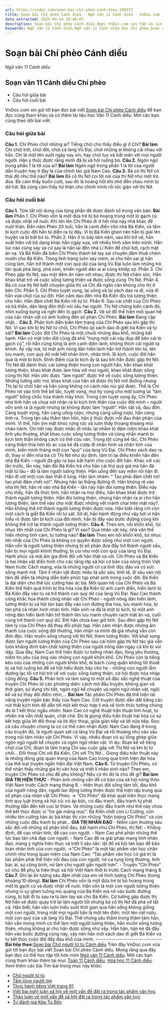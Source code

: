 ```yaml
---
url: https://vndoc.com/soan-bai-chi-pheo-canh-dieu-298372
title: Soạn bài Chí phèo Cánh diều - Ngữ văn 11 Cánh diều - VnDoc.com
date_extracted: 2025-04-14 20:46:07
description: Soạn bài Chí phèo Cánh diều được VnDoc.com sưu tầm và xin gửi tới bạn đọc cùng tham khảo và có thêm tài liệu soạn văn 11 Cánh diều. Mời các bạn cùng theo dõi.
keywords: Ngữ văn 11 Cánh diều,Ngữ văn 11 Cánh diều bài Chí phèo,Soạn văn 11 Cánh diều,văn 11 Cánh diều,soạn văn 11,soạn bài 11 cánh diều,ngữ văn 11 cd,Soạn bài Chí phèo Cánh diều,Soạn bài Chí phèo,Soạn văn Chí phèo,chí phèo
---
```


# Soạn bài Chí phèo Cánh diều
 _Ngữ văn 11 Cánh diều_
## Soạn văn 11 Cánh diều Chí phèo
  * Câu hỏi giữa bài
  * Câu hỏi cuối bài

VnDoc.com xin gửi tới bạn đọc bài viết [Soạn bài Chí phèo Cánh diều](<https://vndoc.com/soan-bai-chi-pheo-canh-dieu-298372>) để bạn đọc cùng tham khảo và có thêm tài liệu học Văn 11 Cánh diều. Mời các bạn cùng theo dõi bài viết.
### Câu hỏi giữa bài
**Câu 1.** Chí Phèo chửi những ai? Tiếng chửi cho thấy điều gì ở Chí?
**Bài làm**
Chí chửi trời, chửi đời, chửi cả làng Vũ Đại, chửi những ai không cãi nhau với hắn. Chí là một tên suốt ngày say xỉn, hay chửi tục và bất mãn với mọi người người. Hắn ý thức được rằng mình đã bị xã hội ruồng bỏ.
**Câu 2.** Ngôn ngữ trong phần 1 là lời của ai?
**Bài làm**
Ngôn ngữ trong phần 1 là lời của người dẫn truyện hay ở đây là của chính tác giả Nam Cao.
**Câu 3.** Bà cô thị Nở có thái độ như thế nào?
**Bài làm**
Bà cô thị Nở coi lời nói của thị Nở như một trò đùa. Bà cảm thấy buồn cười, sau đó là hoảng hốt khi nhớ đến cháu mình bị dở hơi. Bà cũng cảm thấy tủi thân cho chính mình rồi tức giận với thị Nở.
### Câu hỏi cuối bài
**Câu 1.** Tóm tắt nội dung của từng phần đã được đánh số trong văn bản.
**Bài làm**
Phần 1. Chí Phèo vốn là một đứa trẻ bị bỏ hoang trong một lò gạch cũ và được nhặt về nuôi. Khi lớn lên Chí Phèo đi ở hết nhà này nhà khác để nuôi thân. Đến năm Phèo 20 tuổi, hắn là canh điền cho nhà Bá Kiến, và tấm bi kịch cuộc đời hắn từ diễn ra từ đây. Vì bị Bá Kiến ghen nên hắn bị giải lên huyện và bị bắt bỏ tù.
Phần 2. Hắn ở tù bày tám năm, sau khi trở về, hắn xuất hiện với bộ dạng khác hẳn ngày xưa, với nhiều hình xăm trên mình. Hắn lúc nào cũng say và cứ say là hắn lại đến nhà Lí Kiến để chửi bới, rạch mặt ăn vạ. Và Bá Kiến đã biến Chí Phèo thành kẻ tay sai chuyên đâm thuê chém mướn cho Bá Kiến. Trong tình trạng luôn say mèm, ai cho tiền sai gì hắn cũng làm, hắn trở thành một con quỷ dữ của làng Vũ Đại luôn làm những trò tác quái phá làng, phá xóm, khiến người dân ai ai cũng khiếp sợ.
Phần 3. Chí Phèo gặp thị Nở, sau một đêm ăn nằm với nhau, được thị Nở chăm sóc. Hắn khao khát trở về cuộc sống lương thiện và được sống cùng Thị Nở.
Phần 4. Bà cô của thị Nở biết chuyện giữa thị và Chí đã ngăn cản không cho thị ở bên Chí.
Phần 5. Chí Phèo tuyệt vọng, lại uống và lại xách dao ra đi, vừa đi hắn vừa chửi rủa sự đời. Hắn cầm dao đến nhà Bá Kiến đòi trả lương thiện cho hắn. Hắn đâm chết Bá Kiến rồi tự tử.
Phần 6. Sau cái chết của Chí Phèo và bá Kiến, dân làng đồn thổi nói xấu hai người. Thị Nở chứng kiến cảnh đó, nhìn xuống bụng và nghĩ đến lò gạch.
**Câu 2.** Vẽ sơ đồ thể hiện mối quan hệ của các nhân vật có ảnh hưởng đến số phận Chí Phèo.
**Bài làm**
Đang cập nhật...
**Câu 3.** Phân tích diễn biến tâm trạng của Chí Phèo sau khi gặp thị Nở. Vì sao khi bị thị Nở từ chối, Chí Phèo lại xách dao đi giết bá Kiến và tự sát?
**Bài làm**
Cuộc đời Chí Phèo là một chuỗi những đau khổ, những bất hạnh. Hắn có mặt trên đời cũng đã khổ "trong một cái váy đụp để bên cái lò gạch cũ", rồi hắn cũng từng là anh canh điền lành, không thích cái người ta khinh. Âý vậy mà, từ một anh nông dân hiền lành hắn trở thành tên tù, tên lưu manh, con quỷ dữ mất hết nhân hình, nhân tính. Bi kịch, cuộc đời hắn quả là một bi kịch. Đỉnh điểm của bi kịch ấy là sau khi hắn được gặp thị Nở. Thị Nở đã đánh thức cái lương thiện trong con người hắn, hắn khao khát lương thiện, khao khát được làm hòa với mọi người, khao khát được sống cùng thị Nở. Hắn ước được "làm người" được trở về cuộc sống lương thiện. Những tưởng ước mơ, khao khát của hắn sẽ được thị Nở mở đường nhưng Thị lại từ chối hắn và hắn cũng không có cách nào níu giữ được. Thế là Chí Phèo rơi vào tình thế bế tắc, tuyệt vọng, mọi hy vọng cho một tương lai “làm người” bỗng chốc hóa thành mây khói. Trong cơn tuyệt vọng ấy, Chí Phèo như tỉnh hẳn và chua xót nhận ra bi kịch tinh thần của cuộc đời mình – người vốn sinh ra là người nhưng lại không được làm “người”. Hắn vật vã, đau đớn. Càng tuyệt vọng, hắn càng uống rượu; nhưng càng uống rượu, hắn càng tỉnh ra. Trong tận sâu thẳm tâm hồn, hắn ý thức được nỗi đau thân phận của mình. Vì thế, hắn ôm mặt khóc rưng rức và luôn thấy thoang thoảng mùi cháo hành. Chi tiết này được nhắc đi nhắc lại nhằm tô đậm niềm khao khát tình yêu thương, khát khao cuộc sống lương thiện và cũng nhấn mạnh bi kịch tinh thần không cách có thể cứu vãn.
Trong tột cùng bế tắc, Chí Phèo càng thấm thía hơn tội ác của kẻ đã cướp đi nhân hình và nhân tính của mình, biến mình thàng một con “quỷ” của làng Vũ Đại. Chí Phèo xách dao ra đi, thay vì đến nhà bà cô Thị Nở như dự định, tâm trí lại điều khiển hắn đến nhà Bá Kiến – người đã gây ra bao bất hạnh cho cuộc đời hắn. Khác với các lần trước, lần này, hắn đòi Bá Kiến trả cho hắn cái thứ quý giá mà hắn đã mất từ lâu – đó là làm người lương thiện. Hắn uống đến say mềm rồi hắn đi. Hắn đi với một con dao thắt ở lưng. Hắn lảm nhảm: " Tao phải đâm chết nó\! tao phải đâm chết nó\!". Nhưng hắn lại thẳng đường đi. Hắn không rẽ vào nhà thị Nở, hắn rẽ vào nhà Bá Kiến - lần này hắn đòi lương thiện. Điều này cho thấy, hắn đã thức tỉnh, hắn nhận ra mọi điều, hắn khao khát được trở thành người lương thiện. Hắn đòi lương thiện, nhưng hắn nhận ra ai cho hắn lương thiện, làm thế nào cho mất được những vết mảnh chai trên mặt này?. Hắn không thể trở thành người lương thiện được nữa. Hắn biết rằng chỉ còn một cách là giết Bá Kiến rồi tự sát. Sở dĩ, hắn hành động như vậy bởi vì hắn hiểu rõ được tấn bi kịch của đời mình, hắn bị đẩy vào bước đường cùng khi không thể trở lại thành người lương thiện.
**Câu 4.** Theo em, nỗi khốn khổ, tủi nhục lớn nhất của Chí Phèo là gì? Vì sao? Qua nhân vật này, nhà văn thể hiện những tình cảm, tư tưởng nào?
**Bài làm**
Theo em nỗi khốn khổ, tủi nhục lớn nhất của Chí Phèo là không có quyền được sống như một con người. Hắn vốn là người lương thiện nhưng bị số phận đưa đẩy trở thành người xấu, hắn bị mọi người khinh thường, bị coi như một con quỷ của làng Vũ Đại. Hạnh phúc và mái ấm gia đình đối với hắn thật xa vời.
Chí Phèo và Bá Kiến là hai nhân vật điển hình cho các tầng lớp xã hội cơ bản của nông thôn Việt Nam trước Cách mạng, vừa là những người có cá tính độc đáo và có sức sống mạnh mẽ. Tâm lí nhân vật được miêu tả sắc sảo, tinh tế, đi sâu vào nội tâm để diễn tả những diễn biến phức tạp phát sinh trong cuộc đời. Bá Kiến là đại diện cho thế lực cường hào ác bá. Mối quan hệ của Chí Phèo và Bá Kiến thể hiện quá trình bị tha hóa của Bá Kiến từ anh canh điền, hiền lành bị Bá Kiến đẩy vào tù và trở thành con quỷ dữ của làng Vũ Đại.
Nao Cao thành công khắc họa thành công nhân vật Chí Phèo - người nông dân hiền lành, lương thiện bị xã hội tàn bạo đẩy vào con đường tha hóa, lưu manh hóa, bị tàn phá cả nhân hình nhân tính. Hắn sinh ra đã là một bi kịch, từ một anh nông dân hiền lành hắn trở thành tên lưu manh chuyên rạch mặt ăn vạ, cuối cùng trở thành con quỷ dữ. Đời hắn chưa bao giờ tỉnh. Sau đêm gặp thị Nở tâm lý của Chí Phèo đã thay đổi phức tạp. Hắn cảm nhận được những âm thanh của cuộc sống đời thường, hắn nhận ra mình đã già nhưng vẫn còn đơn độc. Hắn muốn sống chung với thị Nở, thèm lương thiện. Với khát vọng được làm người lương thiện của Chí Phèo sau cái hôm gặp thị Nở tác giả vẫn luôn khẳng định bản chất lương thiện của người nông dân ngay cả khi bị vùi dập. Qua đây, Nam Cao thể hiện được tư tưởng nhân đạo, lòng yêu thương, niềm tin yêu của ông vào những con người khốn khổ. Chí Phèo còn là tiếng kêu cứu của những con người khốn khổ, bí bách cùng quẫn không lối thoát bị xã hội ruồng bỏ để xã hội hiểu được hãy cho họ - những con người lầm đường lạc lối cơ hội trở về với cuộc sống lương thiện, cơ hội được hòa nhập cộng đồng.
**Câu 5.** Phân tích và làm sáng tỏ một số đặc sắc nghệ thuật của truyện Chí Phèo từ các phương diện: cách mở đầu truyện, không gian và thời gian, sử dụng chi tiết, ngôn ngữ kể chuyện và ngôn ngữ nhân vật, ngôi kể và sự thay đổi điểm nhìn,...
**Bài làm**
Tác phẩm Chí Phèo đã thể hiện tài năng truyện ngắn bậc thầy của Nam Cao. Cốt truyện được dẫn dắt bằng các nút thắt kịch tính để dẫn tới một kết thúc hợp lí mà về hình thức tưởng chừng đó là 1 kết thúc ngẫu nhiên. Nam Cao có nghệ thuật trần thuật linh hoạt, tự nhiên mà vẫn nhất quán, chặt chẽ. Đó là giọng điều trần thuật hài hòa có sự kết hợp giữa lời đối thoại và lời độc thoại, giữa gián tiếp và lời nửa tiếp. Đọc cả câu chuyện chúng ta có có thể cảm nhận được Nam Cao đang ở trong câu truyện đó, là người quan sát cả làng Vũ Đại và rồi thoảng như vào sâu trong nội tâm nhân vật Chí Phèo. Vì vậy, nhiều đoạn có sự lồng ghép giữa ngôn ngữ người kể chuyện và ngôn ngữ nhân vật. Ví dụ: đoạn kể về tiếng chửi của Chí, đoạn tả tâm trạng Chí sau cuộc gặp với Thị Nở và khi bị từ chối... Đối thoại Chí với Bá Kiến, Chí với Thị Nở... Giọng điệu trần thuật này là những đóng góp quan trọng của Nam Cao trong quá trình hiện đại hóa của thể loại truyện ngắn hiện đại Việt Nam.
**Câu 6.** Từ truyện Chí Phèo, có thể nhận thấy những giá trị văn hoá và triết lí nhân sinh nào? Theo em, truyện Chí Phèo có chủ đề phụ không? Nếu có thì đó là chủ đề gì?
**Bài làm**
**GIÁ TRỊ HIỆN THỰC**
\- Phản ánh những vấn đề cơ bản của xã hội nông thôn Việt Nam trước Cách mạng tháng 8.
\- Hiện thực đời sống tăm tối, đau khổ của người nông dân, người lao động lương thiện được thể hiện tập trung qua số phận của nhân vật Chí Phèo.
→ “Chí Phèo” đã khái quát hiện thực mang tính quy luật trong xã hội cũ: có áp bức, có đấu tranh, đấu tranh tự phát thường dẫn đến kết cục bi thảm. Và những cuộc đấu tranh như thế này chưa thể kết thúc được vì “tre gài măng mọc”. Bá Kiến chết còn Lí Cường, còn nhiều tên cường hào ác bá khác thì còn những “hiện tượng Chí Phèo” và còn những cuộc đấu tranh tự phát…
**GIÁ TRỊ NHÂN ĐẠO**
\- Niềm cảm thương sâu sắc đối với những số phận khổ đau, bất hạnh như Chí Phèo, thị Nở:
\- Khẳng định, đề cao nhân tính, đề cao con người.
\- Nam Cao phê phán những thế lực bạo tàn chà đạp con người.
\- Nam Cao đề ra giải pháp mang tính nhân đạo, mang ý nghĩa hiện thực và triết lí sâu sắc: lật đổ xã hội tàn bạo để bảo toàn nhân tính của con người.
→“Chí Phèo” là một tác phẩm văn học chân chính như trong quan niệm của Nam Cao: “Tác phẩm văn học có giá trị là tác phẩm phải thể hiện nỗi đau của con người, nó ca tụng lòng thương, tình bác ái, sự công bình, nó làm cho người gần người hơn”.
\- Truyện "Chí Phèo" có chủ đề phụ là hiện thực xã hội Việt Nam thời kì trước Cách mạng tháng 8.
**Câu 7.** Ghi lại ấn tượng sâu đậm nhất của em về hình tượng Chí Phèo \(trong khoảng 10 dòng\).
**Bài làm**
Chí Phèo vốn là một đứa trẻ bị bỏ hoang trong một lò gạch cũ và được nhặt về nuôi. Hắn vốn là một con người lương thiện nhưng vì sự ghen tuông mù quáng của Bá Kiến mà rơi vào bước đường cùng, bị bắt đi tù sau ra tù làm tay sai cho Bá Kiến. Cứ tưởng gặp được thị Nở hắn sẽ được quay trở lại làm người tốt nhưng bà cô thị Nở đã phá vỡ tất cả. Hắn biết, hắn vẫn luôn hiểu suốt thời gian qua hắn sống không giống một con người, trong mắt mọi người hắn là một tên điên, một tên nát rượu, một con quỷ của cái làng Vũ Đại. Thế nhưng sâu thẳm trong thâm tâm hắn, hắn vẫn mong mình có thể làm một người lương thiện, hắn muốn sống lương thiện, nhưng không ai cho hắn được sống như vậy. Hắn hận, hận kẻ đã đẩy hắn vào bước đường cùng này, vậy nên hắn mới xách dao đi giết Bá Kiến và tự kết thúc cuộc đời đầy đau khổ của mình.
\---------------------------------
**Bài tiếp theo:**[Soạn bài Chữ người tử tù Cánh diều](<https://vndoc.com/soan-bai-chu-nguoi-tu-tu-canh-dieu-298375>)
Trên đây VnDoc.com vừa gửi tới bạn đọc bài viết Soạn bài Chí phèo Cánh diều. Mong rằng qua đây bạn đọc có thể học tập tốt hơn môn [Ngữ văn 11 Cánh diều](<https://vndoc.com/ngu-van-11-canh-dieu>). Mời các bạn cùng tham khảo thêm tại mục [Toán 11 Cánh diều](<https://vndoc.com/toan-11-canh-dieu>), [Hóa học 11 Cánh diều](<https://vndoc.com/hoa-hoc-11-canh-dieu>).
Xem thêm các bài Tìm bài trong mục này khác:
  * [Chữ người tử tù](</soan-bai-chu-nguoi-tu-tu-canh-dieu-298375>)
  * [Tấm lòng người mẹ](</soan-bai-tam-long-nguoi-me-canh-dieu-298378>)
  * [Thực hành tiếng Việt trang 91](</soan-bai-thuc-hanh-tieng-viet-trang-91-canh-dieu-298381>)
  * [Viết bài nghị luận xã hội về một vấn đề đặt ra trong tác phẩm văn học](</soan-bai-viet-bai-nghi-luan-xa-hoi-ve-mot-van-de-dat-ra-trong-tac-pham-van-hoc-canh-dieu-298385>)
  * [Thảo luận về một vấn đề xã hội đặt ra trong tác phẩm văn học](</soan-bai-thao-luan-ve-mot-van-de-xa-hoi-dat-ra-trong-tac-pham-van-hoc-canh-dieu-298387>)
  * [Tự đánh giá Kép Tư Bền](</soan-bai-tu-danh-gia-kep-tu-ben-canh-dieu-298390>)

